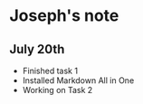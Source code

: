 # Joseph's note

## July 20th

* Finished task 1
* Installed Markdown All in One
* Working on Task 2